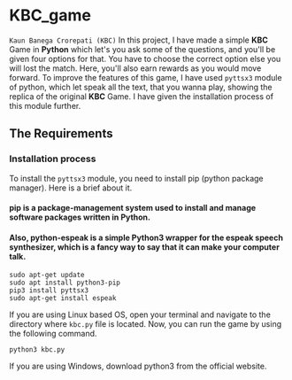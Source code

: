 # KBC_game
`Kaun Banega Crorepati (KBC)`
In this project, I have made a simple **KBC** Game in **Python** which let's you ask some of the questions, and you'll be given four options for that. You have to choose the correct option else you will lost the match. Here, you'll also earn rewards as you would move forward.
To improve the features of this game, I have used `pyttsx3` module of python, which let speak all the text, that you wanna 
play, showing the replica of the original **KBC** Game. I have given the installation process of this module further.

## The Requirements

### Installation process 

To install the `pyttsx3` module, you need to install pip (python package manager). Here is a brief about it.

#### pip is a package-management system used to install and manage software packages written in Python.
#### Also, python-espeak is a simple Python3 wrapper for the espeak speech synthesizer, which is a fancy way to say that it can make your computer talk.

```
sudo apt-get update
sudo apt install python3-pip
pip3 install pyttsx3
sudo apt-get install espeak
```

If you are using Linux based OS, open your terminal and navigate to the directory where `kbc.py` file is located. Now, you can run the game by using the following command.
```
python3 kbc.py
```
If you are using Windows, download python3 from the official website.
